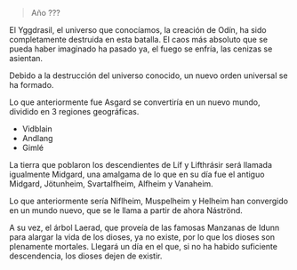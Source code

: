 > Año ???

El Yggdrasil, el universo que conocíamos, la creación de Odín, ha sido completamente destruida en esta batalla. El caos más absoluto que se pueda haber imaginado ha pasado ya, el fuego se enfría, las cenizas se asientan.

Debido a la destrucción del universo conocido, un nuevo orden universal se ha formado.

Lo que anteriormente fue Asgard se convertiría en un nuevo mundo, dividido en 3 regiones geográficas.
- Vidblain
- Andlang
- Gimlé

La tierra que poblaron los descendientes de Líf y Lifthrásir será llamada igualmente Midgard, una amalgama de lo que en su día fue el antiguo Midgard, Jötunheim, Svartalfheim, Alfheim y Vanaheim.

Lo que anteriormente sería Niflheim, Muspelheim y Helheim han convergido en un mundo nuevo, que se le llama a partir de ahora Náströnd.

A su vez, el árbol Laerad, que proveía de las famosas Manzanas de Idunn para alargar la vida de los dioses, ya no existe, por lo que los dioses son plenamente mortales. Llegará un día en el que, si no ha habido suficiente descendencia, los dioses dejen de existir.